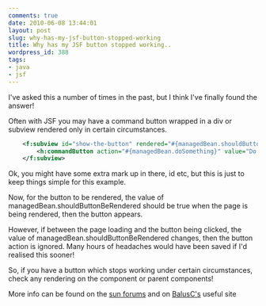 ```yaml
---
comments: true
date: 2010-06-08 13:44:01
layout: post
slug: why-has-my-jsf-button-stopped-working
title: Why has my JSF button stopped working..
wordpress_id: 388
tags:
- java
- jsf
---
```


I've asked this a number of times in the past, but I think I've  finally found the answer!

Often with JSF you may have a command  button wrapped in a div or subview rendered only in certain  circumstances.

``` xml    
    <f:subview id="show-the-button" rendered="#{managedBean.shouldButtonBeRendered}">
        <h:commandButton action="#{managedBean.doSomething}" value="Do Something" />
    </f:subview>
```

Ok, you might have some extra mark up in there, id etc, but this is  just to keep things simple for this example.

Now, for the button  to be rendered, the value of  managedBean.shouldButtonBeRendered should  be true when the page is being rendered, then the button appears.

However,  if between the page loading and the button being clicked, the value of  managedBean.shouldButtonBeRendered changes, then the button action is  ignored. Many hours of headaches would have been saved if I'd realised this sooner!

So, if you have a button which stops working under certain circumstances, check any rendering on the component or parent components!

More info can be found on the [sun forums](http://forums.sun.com/thread.jspa?threadID=5410200) and on [BalusC's](http://balusc.blogspot.com/2010/06/benefits-and-pitfalls-of-viewscoped.html) useful site
